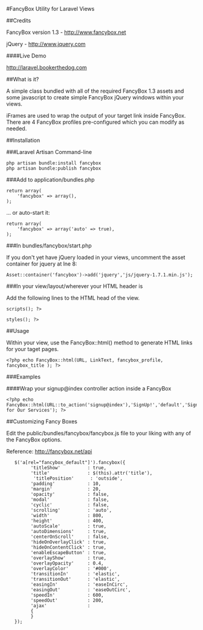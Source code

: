 #FancyBox Utility for Laravel Views

##Credits

FancyBox version 1.3 - http://www.fancybox.net

jQuery - http://www.jquery.com

####Live Demo

http://laravel.bookerthedog.com

##What is it?

A simple class bundled with all of the required FancyBox 1.3 assets and some javascript to create simple FancyBox jQuery windows within your views.

iFrames are used to wrap the output of your target link inside FancyBox. There are 4 FancyBox profiles pre-configured which you can modify as needed.

##Installation

###Laravel Artisan Command-line

    php artisan bundle:install fancybox
    php artisan bundle:publish fancybox

###Add to application/bundles.php

    return array(
        'fancybox' => array(),
    );

... or auto-start it:

    return array(
        'fancybox' => array('auto' => true),
    );

###In bundles/fancybox/start.php

If you don't yet have jQuery loaded in your views, uncomment the asset container for jquery at lne 8:

    Asset::container('fancybox')->add('jquery','js/jquery-1.7.1.min.js');

###In your view/layout/wherever your HTML header is

Add the following lines to the HTML head of the view.

<code><?php echo Asset::container('fancybox')->scripts(); ?></code>

<code><?php echo Asset::container('fancybox')->styles(); ?></code>

##Usage

Within your view, use the FancyBox::html() method to generate HTML links for your taget pages.

    <?php echo FancyBox::html(URL, LinkText, fancybox_profile, fancybox_title ); ?>

###Examples

####Wrap your signup@index controller action inside a FancyBox

    <?php echo FancyBox::html(URL::to_action('signup@index'),'SignUp!','default','SignUp for Our Services'); ?>

##Customizing Fancy Boxes

Edit the public/bundles/fancybox/fancybox.js file to your liking with any of the FancyBox options.

Reference: http://fancybox.net/api

       $('a[rel="fancybox_default"]').fancybox({
             'titleShow'          : true,
             'title'              : $(this).attr('title'),
              'titlePosition'      : 'outside',
             'padding'            : 10,
             'margin'             : 20,
             'opacity'            : false,
             'modal'              : false,
             'cyclic'             : false,
             'scrolling'          : 'auto',
             'width'              : 800,
             'height'             : 400,
             'autoScale'          : true,
             'autoDimensions'     : true,
             'centerOnScroll'     : false,
             'hideOnOverlayClick' : true,
             'hideOnContentClick' : true,
             'enableEscapeButton' : true,
             'overlayShow'        : true,
             'overlayOpacity'     : 0.4,
             'overlayColor'       : '#000',
             'transitionIn'       : 'elastic',
             'transitionOut'      : 'elastic',
             'easingIn'           : 'easeInCirc',
             'easingOut'          : 'easeOutCirc',
             'speedIn'            : 600,
             'speedOut'           : 200,
             'ajax'               :
             {
             }
       });

